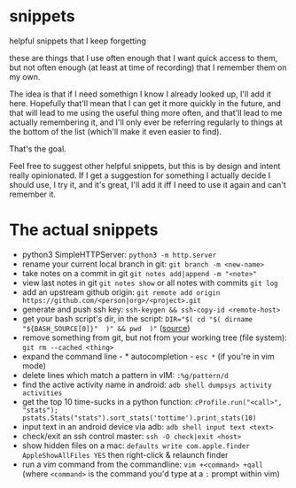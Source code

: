 # snippets
helpful snippets that I keep forgetting

these are things that I use often enough that I want quick access to them, but not often enough (at least at time of recording) that I remember them on my own.

The idea is that if I need somethign I know I already looked up, I'll add it here.  Hopefully that'll mean that I can get it more quickly in the future, and that will lead to me using the useful thing more often, and that'll lead to me actually remembering it, and I'll only ever be referring regularly to things at the bottom of the list (which'll make it even easier to find).

That's the goal.

Feel free to suggest other helpful snippets, but this is by design and intent really opinionated.  If I get a suggestion for something I actually decide I should use, I try it, and it's great, I'll add it iff I need to use it again and can't remember it.

# The actual snippets

* python3 SimpleHTTPServer: `python3 -m http.server`
* rename your current local branch in git: `git branch -m <new-name>`
* take notes on a commit in git `git notes add|append -m "<note>"`
* view last notes in git `git notes show` or all notes with commits `git log`
* add an upstream github origin: `git remote add origin https://github.com/<person|org>/<project>.git`
* generate and push ssh key: `ssh-keygen && ssh-copy-id <remote-host>`
* get your bash script's dir, in the script: `DIR="$( cd "$( dirname "${BASH_SOURCE[0]}"  )" && pwd  )"` ([source](http://stackoverflow.com/a/246128/5372442))
* remove something from git, but not from your working tree (file system): `git rm --cached <thing>`
* expand the command line - * autocompletion - `esc *` (if you're in vim mode)
* delete lines which match a pattern in vIM: `:%g/pattern/d`
* find the active activity name in android: `adb shell dumpsys activity activities`
* get the top 10 time-sucks in a python function: `cProfile.run("<call>", "stats"); pstats.Stats("stats").sort_stats('tottime').print_stats(10)`
* input text in an android device via adb: `adb shell input text <text>`
* check/exit an ssh control master: `ssh -O check|exit <host>`
* show hidden files on a mac: `defaults write com.apple.finder AppleShowAllFiles YES` then right-click & relaunch finder
* run a vim command from the commandline: `vim +<command> +qall` (where `<command>` is the command you'd type at a `:` prompt within vim)
